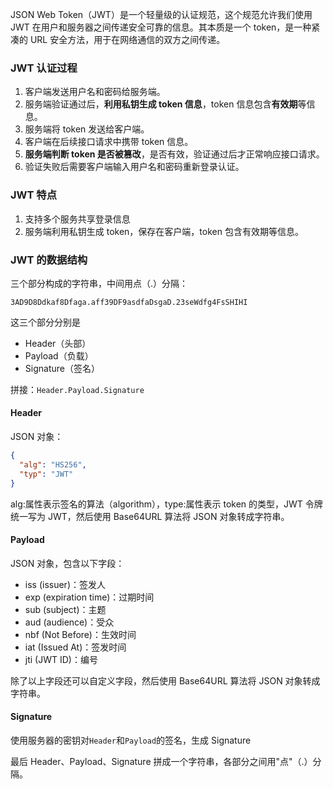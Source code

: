 JSON Web Token（JWT）是一个轻量级的认证规范，这个规范允许我们使用 JWT 在用户和服务器之间传递安全可靠的信息。其本质是一个 token，是一种紧凑的 URL 安全方法，用于在网络通信的双方之间传递。

### JWT 认证过程

1. 客户端发送用户名和密码给服务端。
2. 服务端验证通过后，**利用私钥生成 token 信息**，token 信息包含**有效期**等信息。
3. 服务端将 token 发送给客户端。
4. 客户端在后续接口请求中携带 token 信息。
5. **服务端判断 token 是否被篡改**，是否有效，验证通过后才正常响应接口请求。
6. 验证失败后需要客户端输入用户名和密码重新登录认证。

### JWT 特点

1. 支持多个服务共享登录信息
2. 服务端利用私钥生成 token，保存在客户端，token 包含有效期等信息。

### JWT 的数据结构

三个部分构成的字符串，中间用点（.）分隔：

`3AD9D8Ddkaf8Dfaga.aff39DF9asdfaDsgaD.23seWdfg4FsSHIHI`

这三个部分分别是

- Header（头部）
- Payload（负载）
- Signature（签名）

拼接：`Header.Payload.Signature`

#### Header

JSON 对象：

```json
{
  "alg": "HS256",
  "typ": "JWT"
}
```

alg:属性表示签名的算法（algorithm），type:属性表示 token 的类型，JWT 令牌统一写为 JWT，然后使用 Base64URL 算法将 JSON 对象转成字符串。

#### Payload

JSON 对象，包含以下字段：

- iss (issuer)：签发人
- exp (expiration time)：过期时间
- sub (subject)：主题
- aud (audience)：受众
- nbf (Not Before)：生效时间
- iat (Issued At)：签发时间
- jti (JWT ID)：编号

除了以上字段还可以自定义字段，然后使用 Base64URL 算法将 JSON 对象转成字符串。

#### Signature

使用服务器的密钥对`Header`和`Payload`的签名，生成 Signature

最后 Header、Payload、Signature 拼成一个字符串，各部分之间用"点"（.）分隔。
